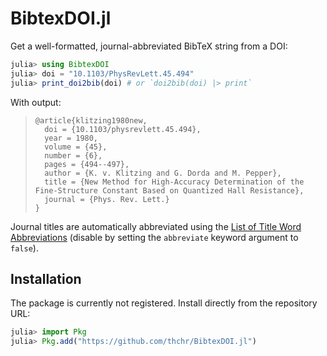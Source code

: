 # BibtexDOI.jl

Get a well-formatted, journal-abbreviated BibTeX string from a DOI:

```jl
julia> using BibtexDOI
julia> doi = "10.1103/PhysRevLett.45.494"
julia> print_doi2bib(doi) # or `doi2bib(doi) |> print`
```
With output:

> ```
> @article{klitzing1980new,
>   doi = {10.1103/physrevlett.45.494},
>   year = 1980,
>   volume = {45},
>   number = {6},
>   pages = {494--497},
>   author = {K. v. Klitzing and G. Dorda and M. Pepper},
>   title = {New Method for High-Accuracy Determination of the Fine-Structure Constant Based on Quantized Hall Resistance},
>   journal = {Phys. Rev. Lett.}
> }
>```
Journal titles are automatically abbreviated using the [List of Title Word Abbreviations](https://www.issn.org/services/online-services/access-to-the-ltwa/) (disable by setting the `abbreviate` keyword argument to `false`).

## Installation

The package is currently not registered. Install directly from the repository URL:
```jl
julia> import Pkg
julia> Pkg.add("https://github.com/thchr/BibtexDOI.jl")
```